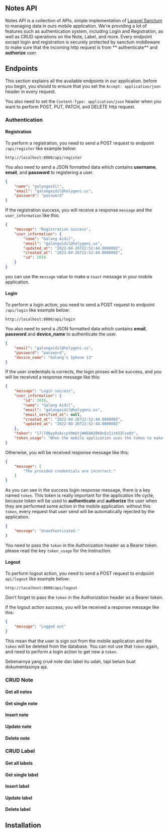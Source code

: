 ## Notes API

Notes API is a collection of APIs, simple implementation of [Laravel Sanctum](https://laravel.com/docs/9.x/sanctum) to
managing data in ours mobile application. We're providing a lot of features such as authentication system, including
Login and Registration, as well as CRUD operations on the Note, Label, and more. Every endpoint except login and
registration is securely protected by sanctum middleware to make sure that the incoming http request is from **
authenticate**
and **authorize** user.

## Endpoints

This section explains all the available endpoints in our application. before you begin, you should to ensure that you
set the `Accept: application/json` header in every request.

You also need to set the `Content-Type: application/json` header when you want to perform POST, PUT, PATCH, and DELETE
http request.

### Authentication

#### Registration

To perform a registration, you need to send a POST request to endpoint `/api/register` like example below:

```shell
http://localhost:8000/api/register
```

You also need to send a JSON formatted data which contains **username**, **email**, and **password** to registering a
user.

```json
{
    "name": "galangaidil",
    "email": "galangaidil@holygeni.us",
    "password": "password"
}
```

If the registration success, you will receive a response `message` and the `user_information` like this:

```json
{
    "message": "Registration success",
    "user_information": {
        "name": "Galang Aidil",
        "email": "galangaidil@holygeni.us",
        "updated_at": "2022-04-26T22:52:44.000000Z",
        "created_at": "2022-04-26T22:52:44.000000Z",
        "id": 2018
    }
}
```

you can use the `message` value to make a `toast` message in your mobile application.

#### Login

To perform a login action, you need to send a POST request to endpoint `/api/login` like example below:

```shell
http://localhost:8000/api/login
```

You also need to send a JSON formatted data which contains **email**, **password** and **device_name** to authenticate
the user.

```json
{
    "email": "galangaidil@holygeni.us",
    "password": "password",
    "device_name": "Galang's Iphone 13"
}
```

If the user credentials is corrects, the login proses will be success, and you will be received a response message like
this:

```json
{
    "message": "Login success",
    "user_information": {
        "id": 2018,
        "name": "Galang Aidil",
        "email": "galangaidil@holygeni.us",
        "email_verified_at": null,
        "created_at": "2022-04-26T22:52:44.000000Z",
        "updated_at": "2022-04-26T22:52:44.000000Z"
    },
    "token": "17|7dQypRsAccptOmGtjWHE6N38K0nEzIit6SICseQt",
    "token_usage": "When the mobile application uses the token to make an API request to our application, it should pass the token in the Authorization header as a Bearer token."
}
```

Otherwise, you will be received response message like this:

```json
{
    "message": [
        "The provided credentials are incorrect."
    ]
}
```

As you can see in the success login response message, there is a key named `token`. This token is really important for
the application life cycle, because token will be used to **authenticate** and **authorize** the user when they are
performed some action in the mobile application. without this `token`, every request that user send will be
automatically rejected by the application.

```json
{
    "message": "Unauthenticated."
}
```

You need to pass the `token` in the Authorization header as a Bearer token. please read
the key `token_usage` for the instruction.

#### Logout

To perform logout action, you need to send a POST request to endpoint `api/logout` like example below:

```shell
http://localhost:8000/api/logout
```

Don't forget to pass the `token` in the Authorization header as a Bearer token.

If the logout action success, you will be received a response message like this:

```json
{
    "message": "Logged out"
}
```

This mean that the user is sign out from the mobile application and the `token` will be deleted from the database. You
can not use that `token` again, and need to perform a login action to get new a `token`.

Sebenarnya yang crud note dan label itu udah, tapi belum buat dokumentasinya aja.

### CRUD Note

#### Get all notes

#### Get single note

#### Insert note

#### Update note

#### Delete note

### CRUD Label

#### Get all labels

#### Get single label

#### Insert label

#### Update label

#### Delete label

## Installation


